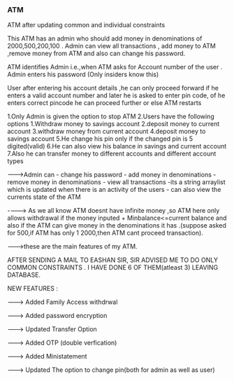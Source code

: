 ### ATM
ATM after updating common and individual constraints

This ATM has an admin who should add money in denominations of 2000,500,200,100 .
Admin can view all transactions , add money to ATM ,remove money from ATM and also can change his password.

ATM identifies Admin i.e.,when ATM asks for Account number of the user . Admin enters his password (Only insiders know this)

User after entering his account details ,he can only proceed forward if he enters a valid account number and later he is asked to enter pin code, of he enters correct pincode he can proceed further or else ATM restarts


1.Only Admin is given the option to stop ATM 
2.Users have the following options
     1.Withdraw money to savings account
     2.deposit money to current account
     3.withdraw money from current account
     4.deposit money to savings account
     5.He change his pin only if the changed pin is 5 digited(valid)
     6.He can also view his balance in savings and current account
     7.Also he can transfer money to different accounts and different account types

--->Admin can
     - change his password
     - add money in denominations
     - remove money in denominations
     - view all transactions
         -its a string arraylist which is updated when there is an activity of the users
     - can also view the currents state of the ATM

----> As we all know ATM doesnt have infinite money ,so ATM here only allows withdrawal if the money inputed + Minbalance<=current balance and also if the ATM can give money in the denominations it has .(suppose asked for 500,if ATM has only 1 2000,then ATM cant proceed transaction).

--->these are the main features of my ATM.

AFTER SENDING A MAIL TO EASHAN SIR, SIR ADVISED ME TO DO ONLY COMMON CONSTRAINTS . I HAVE DONE 6 OF THEM(atleast 3) LEAVING DATABASE.

NEW FEATURES :

---> Added Family Access withdrwal

---> Added password encryption

---> Updated Transfer Option

---> Added OTP (double verfication)

---> Added Ministatement

---> Updated The option to change pin(both for admin as well as user)

